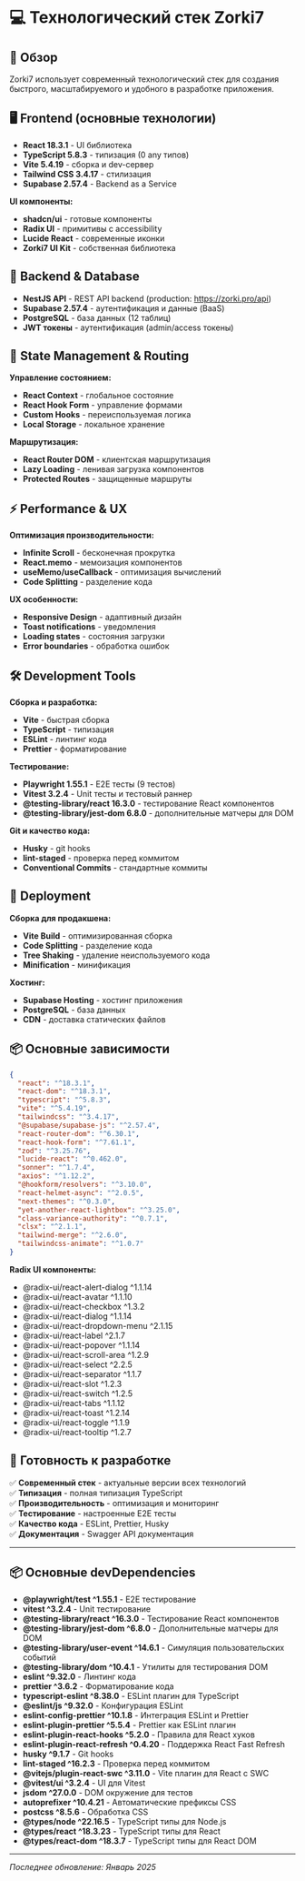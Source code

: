 # 💻 Технологический стек Zorki7

## 🎯 Обзор

Zorki7 использует современный технологический стек для создания быстрого, масштабируемого и удобного в разработке приложения.

## 🖥️ Frontend (основные технологии)

- **React 18.3.1** - UI библиотека
- **TypeScript 5.8.3** - типизация (0 any типов)
- **Vite 5.4.19** - сборка и dev-сервер
- **Tailwind CSS 3.4.17** - стилизация
- **Supabase 2.57.4** - Backend as a Service

**UI компоненты:**

- **shadcn/ui** - готовые компоненты
- **Radix UI** - примитивы с accessibility
- **Lucide React** - современные иконки
- **Zorki7 UI Kit** - собственная библиотека

## 🔧 Backend & Database

- **NestJS API** - REST API backend (production: https://zorki.pro/api)
- **Supabase 2.57.4** - аутентификация и данные (BaaS)
- **PostgreSQL** - база данных (12 таблиц)
- **JWT токены** - аутентификация (admin/access токены)

## 🔄 State Management & Routing

**Управление состоянием:**

- **React Context** - глобальное состояние
- **React Hook Form** - управление формами
- **Custom Hooks** - переиспользуемая логика
- **Local Storage** - локальное хранение

**Маршрутизация:**

- **React Router DOM** - клиентская маршрутизация
- **Lazy Loading** - ленивая загрузка компонентов
- **Protected Routes** - защищенные маршруты

## ⚡ Performance & UX

**Оптимизация производительности:**

- **Infinite Scroll** - бесконечная прокрутка
- **React.memo** - мемоизация компонентов
- **useMemo/useCallback** - оптимизация вычислений
- **Code Splitting** - разделение кода

**UX особенности:**

- **Responsive Design** - адаптивный дизайн
- **Toast notifications** - уведомления
- **Loading states** - состояния загрузки
- **Error boundaries** - обработка ошибок

## 🛠️ Development Tools

**Сборка и разработка:**

- **Vite** - быстрая сборка
- **TypeScript** - типизация
- **ESLint** - линтинг кода
- **Prettier** - форматирование

**Тестирование:**

- **Playwright 1.55.1** - E2E тесты (9 тестов)
- **Vitest 3.2.4** - Unit тесты и тестовый раннер
- **@testing-library/react 16.3.0** - тестирование React компонентов
- **@testing-library/jest-dom 6.8.0** - дополнительные матчеры для DOM

**Git и качество кода:**

- **Husky** - git hooks
- **lint-staged** - проверка перед коммитом
- **Conventional Commits** - стандартные коммиты

## 🚀 Deployment

**Сборка для продакшена:**

- **Vite Build** - оптимизированная сборка
- **Code Splitting** - разделение кода
- **Tree Shaking** - удаление неиспользуемого кода
- **Minification** - минификация

**Хостинг:**

- **Supabase Hosting** - хостинг приложения
- **PostgreSQL** - база данных
- **CDN** - доставка статических файлов

## 📦 Основные зависимости

```json
{
  "react": "^18.3.1",
  "react-dom": "^18.3.1",
  "typescript": "^5.8.3",
  "vite": "^5.4.19",
  "tailwindcss": "^3.4.17",
  "@supabase/supabase-js": "^2.57.4",
  "react-router-dom": "^6.30.1",
  "react-hook-form": "^7.61.1",
  "zod": "^3.25.76",
  "lucide-react": "^0.462.0",
  "sonner": "^1.7.4",
  "axios": "^1.12.2",
  "@hookform/resolvers": "^3.10.0",
  "react-helmet-async": "^2.0.5",
  "next-themes": "^0.3.0",
  "yet-another-react-lightbox": "^3.25.0",
  "class-variance-authority": "^0.7.1",
  "clsx": "^2.1.1",
  "tailwind-merge": "^2.6.0",
  "tailwindcss-animate": "^1.0.7"
}
```

**Radix UI компоненты:**
- @radix-ui/react-alert-dialog ^1.1.14
- @radix-ui/react-avatar ^1.1.10
- @radix-ui/react-checkbox ^1.3.2
- @radix-ui/react-dialog ^1.1.14
- @radix-ui/react-dropdown-menu ^2.1.15
- @radix-ui/react-label ^2.1.7
- @radix-ui/react-popover ^1.1.14
- @radix-ui/react-scroll-area ^1.2.9
- @radix-ui/react-select ^2.2.5
- @radix-ui/react-separator ^1.1.7
- @radix-ui/react-slot ^1.2.3
- @radix-ui/react-switch ^1.2.5
- @radix-ui/react-tabs ^1.1.12
- @radix-ui/react-toast ^1.2.14
- @radix-ui/react-toggle ^1.1.9
- @radix-ui/react-tooltip ^1.2.7

## 🎯 Готовность к разработке

✅ **Современный стек** - актуальные версии всех технологий  
✅ **Типизация** - полная типизация TypeScript  
✅ **Производительность** - оптимизация и мониторинг  
✅ **Тестирование** - настроенные E2E тесты  
✅ **Качество кода** - ESLint, Prettier, Husky  
✅ **Документация** - Swagger API документация

---

## 📦 Основные devDependencies

- **@playwright/test ^1.55.1** - E2E тестирование
- **vitest ^3.2.4** - Unit тестирование
- **@testing-library/react ^16.3.0** - Тестирование React компонентов
- **@testing-library/jest-dom ^6.8.0** - Дополнительные матчеры для DOM
- **@testing-library/user-event ^14.6.1** - Симуляция пользовательских событий
- **@testing-library/dom ^10.4.1** - Утилиты для тестирования DOM
- **eslint ^9.32.0** - Линтинг кода
- **prettier ^3.6.2** - Форматирование кода
- **typescript-eslint ^8.38.0** - ESLint плагин для TypeScript
- **@eslint/js ^9.32.0** - Конфигурация ESLint
- **eslint-config-prettier ^10.1.8** - Интеграция ESLint и Prettier
- **eslint-plugin-prettier ^5.5.4** - Prettier как ESLint плагин
- **eslint-plugin-react-hooks ^5.2.0** - Правила для React хуков
- **eslint-plugin-react-refresh ^0.4.20** - Поддержка React Fast Refresh
- **husky ^9.1.7** - Git hooks
- **lint-staged ^16.2.3** - Проверка перед коммитом
- **@vitejs/plugin-react-swc ^3.11.0** - Vite плагин для React с SWC
- **@vitest/ui ^3.2.4** - UI для Vitest
- **jsdom ^27.0.0** - DOM окружение для тестов
- **autoprefixer ^10.4.21** - Автоматические префиксы CSS
- **postcss ^8.5.6** - Обработка CSS
- **@types/node ^22.16.5** - TypeScript типы для Node.js
- **@types/react ^18.3.23** - TypeScript типы для React
- **@types/react-dom ^18.3.7** - TypeScript типы для React DOM

---

_Последнее обновление: Январь 2025_
